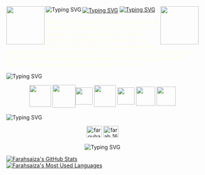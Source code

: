 <img align="left" src="https://static.wixstatic.com/media/447fe1_a13d59e79b7f426ab8e5aadbb818eb50~mv2.gif" height="100" width="100">  
        <a href="https://git.io/typing-svg"><img src="https://readme-typing-svg.demolab.com?    font=Courier+Prime&size=32&pause=1&color=FFD700&center=true&vCenter=true&multiline=true&random=true&width=715&height=100&lines=Hello+I'm+Farah+Saiza+✨" alt="Typing SVG" align="center" /></a>
        <a href="https://git.io/typing-svg"><img src="https://readme-typing-svg.demolab.com?    font=Courier+Prime&size=32&pause=1&color=FFD700&center=true&vCenter=true&multiline=true&random=true&width=715&height=100&lines=welcome+to+my+own+Space+🚀" alt="Typing SVG" align="left" /></a>
<img align="right" src="https://static.wixstatic.com/media/447fe1_a13d59e79b7f426ab8e5aadbb818eb50~mv2.gif" height="100" width="100">  
 <a href="https://git.io/typing-svg"><img src="https://readme-typing-svg.demolab.com?font=Courier+Prime&size=30&pause=1&color=FF8C00&vCenter=false&multiline=true&repeat=false&random=false&width=1225&height=40&lines=👩🏻‍🚀+:+Who+am+I+:" alt="Typing SVG" /></a>

 <p >
 <font face="verdana" color="#FFFFE0"  size="2">
        Hello everyone! Welcome to my little world ✨ I'm farah saiza and I'm 21 years old. Since I was young, I've been fascinated by astronomy and I always wished for a planet for myself, and finally I found it in cooding. 
        That's why I'm now in the process of reconstructing this planet and transforming it from a small planet into a vast world. 
        Yuuup, I'm still a beginner in this field and I'm still practicing simple exercises, but whoever works hard will definitely achieve it.
        So welcome again and I hope you like my GitHub profile 
</font> 
</p>


<a href="https://git.io/typing-svg"></a><img src="https://readme-typing-svg.demolab.com?font=Courier+Prime&size=30&pause=1&color=FF8C00&vCenter=false&multiline=true&repeat=false&random=false&width=1225&height=40&lines=👩🏻‍🚀+:+languages+and+Tools+:" alt="Typing SVG" /></a>
    
 <p align="left"> 
       
  
<div align="center">
<img src="https://cdn.jsdelivr.net/gh/devicons/devicon/icons/python/python-original.svg" align="center" height="57"> <img src="https://images.vexels.com/media/users/3/166401/isolated/preview/b82aa7ac3f736dd78570dd3fa3fa9e24-java-programming-language-icon-by-vexels.png" align="center" height="60"><img src="https://static-00.iconduck.com/assets.00/javascript-js-icon-2048x2048-nyxvtvk0.png" align="center" height="45"> <img src="https://img.icons8.com/color/64/null/html-5--v1.png" align="center" height="57"> <img src="https://pngicon.ru/file/uploads/css3-256x256.png" align="center" height="45"> <img src="http://pluspng.com/img-png/bootstrap-logo-vector-png-bem-with-bootstrap-bootstrap-logo-1024.png" align="center" height="50"> <img src="https://pngimg.com/uploads/mysql/mysql_PNG23.png" align="center" height="50">
</div><br>
<!-- <img src="https://raw.githubusercontent.com/devicons/devicon/master/icons/python/python-original.svg" alt="python" width="40" height="40"/><font face="verdana" color="#FFFFE0"  size="2"> : I'm still new to this language but it seems like fun </font>
        <br>
  <img src="https://raw.githubusercontent.com/devicons/devicon/master/icons/html5/html5-original-wordmark.svg" alt="html5" width="40" height="40"/><font face="verdana" color="#FFFFE0"  size="2"> : Easy and fun  and it requires lot of creativity</font>
    </p>
 -->
 <a href="https://git.io/typing-svg"></a><img src="https://readme-typing-svg.demolab.com?font=Courier+Prime&size=30&pause=1&color=FF8C00&vCenter=false&multiline=true&repeat=false&random=false&width=1225&height=40&lines=👩🏻‍🚀+:+connect+with+me+:" alt="Typing SVG" /></a>
    <p align="center">
    <a href="https://fb.com/farouha farah" target="blank"><img align="center" src="https://raw.githubusercontent.com/rahuldkjain/github-profile-readme-generator/master/src/images/icons/Social/facebook.svg" alt="farouha farah" height="30" width="40" /></a>
   <a href="https://instagram.com/farah_16aa" target="blank"><img align="center" src="https://raw.githubusercontent.com/rahuldkjain/github-profile-readme-generator/master/src/images/icons/Social/instagram.svg" alt="farah_16aa" height="30" width="40"  /></a>
<br>
<br>
<a href="https://git.io/typing-svg"></a><img src="https://readme-typing-svg.demolab.com?font=Courier+Prime&size=30&pause=1&color=FF8C00&vCenter=false&multiline=true&repeat=false&random=false&width=1225&height=40&lines=👩🏻‍🚀+:+My+Stats+:" alt="Typing SVG" /></a>
           

   <p>
  <a href="https://github-readme-stats.vercel.app/api?username=Farahsaiza&show_icons=true&include_all_commits=true&theme=blue_navy&hide_border=true"><img alt="Farahsaiza's GitHub Stats" src="https://github-readme-stats.vercel.app/api?username=Farahsaiza&show_icons=true&include_all_commits=true&theme=blue_navy&hide_border=true"/></a>
<!--   <a href="https://github-readme-stats.vercel.app/api?username=Farahsaiza&show_icons=true&theme=yellow&hide_border=true"><img alt="Farahsaiza's GitHub Stats" src="https://github-readme-stats.vercel.app/api?username=Farahsaiza&show_icons=true&theme=yellow&hide_border=true"/></a> -->
  <br>
  <a href="https://github-readme-stats.vercel.app/api/top-langs/?username=Farahsaiza&layout=donut&theme=blue_navy&hide_border=true&hide_progress=false"><img alt="Farahsaiza's Most Used Languages" src="https://github-readme-stats.vercel.app/api/top-langs/?username=Farahsaiza&layout=donut&theme=blue_navy&hide_border=true&hide_progress=false"/></a>
</p>
 
